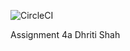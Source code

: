 ![CircleCI](https://img.shields.io/circleci/build/github/dhriti24/SSW567)

Assignment 4a
Dhriti Shah
